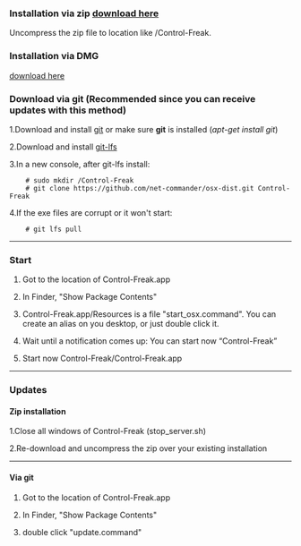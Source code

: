 ### **Installation via zip [download here](http://pearls-media.com/control-freak/?ddownload=3805)**

Uncompress the zip file to location like /Control-Freak.

### **Installation via DMG**

[download here](http://pearls-media.com/control-freak/?ddownload=3598)


### **Download via git (Recommended since you can receive updates with this method)**

1.Download and install [git](https://git-scm.com/download/mac) or make sure **git** is installed (_apt-get install git_)

2.Download and install [git-lfs](https://git-lfs.github.com/)

3.In a new console, after git-lfs install:    
        
        # sudo mkdir /Control-Freak
        # git clone https://github.com/net-commander/osx-dist.git Control-Freak

4.If the exe files are corrupt or it won't start:
 
        # git lfs pull

<hr/>

### Start 

1. Got to the location of Control-Freak.app 

2. In Finder, "Show Package Contents"

3. Control-Freak.app/Resources is a file "start_osx.command". You can create an alias on you desktop, or just double click it.

4. Wait until a notification comes up: You can start now “Control-Freak”

5. Start now Control-Freak/Control-Freak.app


<hr/>

### Updates

#### Zip installation

1.Close all windows of Control-Freak (stop_server.sh)

2.Re-download and uncompress the zip over your existing installation

<hr/>

#### Via git

1. Got to the location of Control-Freak.app 

2. In Finder, "Show Package Contents"

3. double click "update.command"






